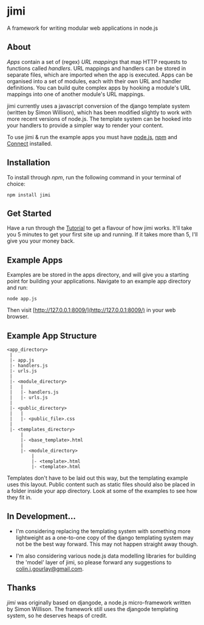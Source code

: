 jimi
====

A framework for writing modular web applications in node.js

About
-----

*Apps* contain a set of (regex) *URL mappings* that map HTTP requests to functions called *handlers*. URL mappings and handlers can be stored in separate files, which are imported when the app is executed. Apps can be organised into a set of modules, each with their own URL and handler definitions. You can build quite complex apps by hooking a module's URL mappings into one of another module's URL mappings.

jimi currently uses a javascript conversion of the django template system (written by Simon Willison), which has been modified slightly to work with more recent versions of node.js. The template system can be hooked into your handlers to provide a simpler way to render your content.

To use jimi & run the example apps you must have [node.js](http://github.com/ry/node), [npm](http://github.com/isaacs/npm) and [Connect](http://github.com/extjs/Connect) installed.

Installation
------------

To install through *npm*, run the following command in your terminal of choice:

    npm install jimi

Get Started
-----------

Have a run through the [Tutorial](http://wiki.github.com/colingourlay/jimi/tutorial-hello-world) to get a flavour of how jimi works. It'll take you 5 minutes to get your first site up and running. If it takes more than 5, I'll give you your money back.

Example Apps
------------

Examples are be stored in the apps directory, and will give you a starting point for building your applications. Navigate to an example app directory and run:

    node app.js

Then visit [http://127.0.0.1:8009/](http://127.0.0.1:8009/) in your web browser.

Example App Structure
-------------

    <app_directory>
     |
     |- app.js
     |- handlers.js
     |- urls.js
     |
     |- <module_directory>
     |   |
     |   |- handlers.js
     |   |- urls.js
     |
     |- <public_directory>
     |   |
     |   |- <public_file>.css
     |
     |- <templates_directory>
         |
         |- <base_template>.html
         |
         |- <module_directory>
             |
             |- <template>.html
             |- <template>.html

Templates don't have to be laid out this way, but the templating example uses this layout. Public content such as static files should also be placed in a folder inside your app directory. Look at some of the examples to see how they fit in.

In Development...
-----------------

* I'm considering replacing the templating system with something more lightweight as a one-to-one copy of the django templating system may not be the best way forward. This may not happen straight away though.

* I'm also considering various node.js data modelling libraries for building the 'model' layer of jimi, so please forward any suggestions to [colin.j.gourlay@gmail.com](mailto:colin.j.gourlay@gmail.com).

Thanks
------

*jimi* was originally based on djangode, a node.js micro-framework written by Simon Willison. The framework still uses the djangode templating system, so he deserves heaps of credit.